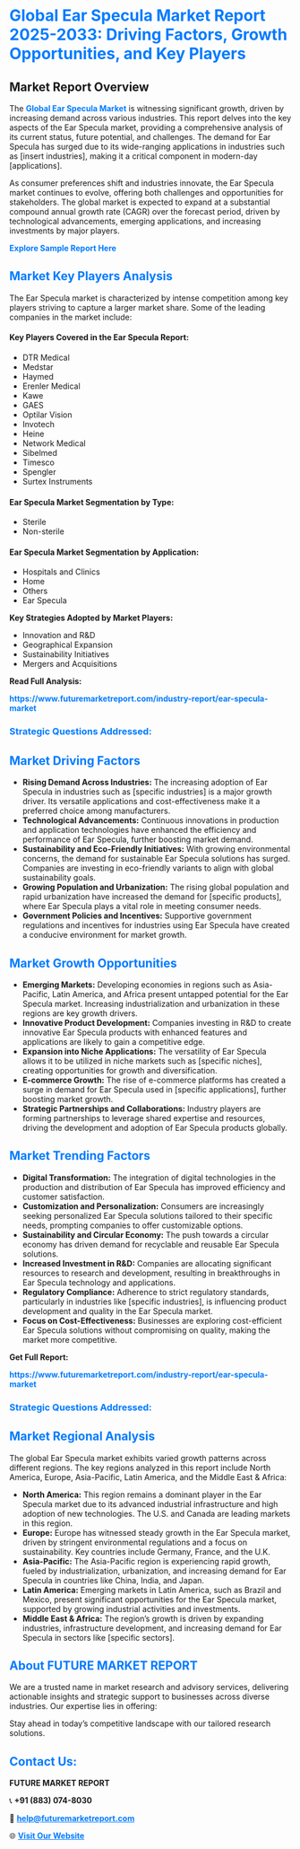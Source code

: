 <h1 style="color: #007BFF;">Global Ear Specula Market Report 2025-2033: Driving Factors, Growth Opportunities, and Key Players</h1>

<section id="overview">
<h2>Market Report Overview</h2>
<p>The <a href="https://www.futuremarketreport.com/industry-report/ear-specula-market" style="color: #007BFF; text-decoration: none;"><strong>Global Ear Specula Market</strong></a> is witnessing significant growth, driven by increasing demand across various industries. This report delves into the key aspects of the Ear Specula market, providing a comprehensive analysis of its current status, future potential, and challenges. The demand for Ear Specula has surged due to its wide-ranging applications in industries such as [insert industries], making it a critical component in modern-day [applications].</p>
<p>As consumer preferences shift and industries innovate, the Ear Specula market continues to evolve, offering both challenges and opportunities for stakeholders. The global market is expected to expand at a substantial compound annual growth rate (CAGR) over the forecast period, driven by technological advancements, emerging applications, and increasing investments by major players.</p>
</section>

<section id="overview">
<p><a href="https://www.futuremarketreport.com/request-sample/reportId=125183" style="color: #007BFF; text-decoration: none;"><strong>Explore Sample Report Here</strong></a></p>
</section>

<section id="key-players">
<h2 style="color: #007BFF;">Market Key Players Analysis</h2>
<p>The Ear Specula market is characterized by intense competition among key players striving to capture a larger market share. Some of the leading companies in the market include:</p>
<h4>Key Players Covered in the Ear Specula Report:</h4>
<ul><li>DTR Medical</li><li>Medstar</li><li>Haymed</li><li>Erenler Medical</li><li>Kawe</li><li>GAES</li><li>Optilar Vision</li><li>Invotech</li><li>Heine</li><li>Network Medical</li><li>Sibelmed</li><li>Timesco</li><li>Spengler</li><li>Surtex Instruments</li></ul>
<h4>Ear Specula Market Segmentation by Type:</h4>
<ul><li>Sterile</li><li>Non-sterile</li></ul>

<h4>Ear Specula Market Segmentation by Application:</h4>
<ul><li>Hospitals and Clinics</li><li>Home</li><li>Others</li><li>Ear Specula</li></ul>
<p><strong>Key Strategies Adopted by Market Players:</strong></p>
<ul>
<li>Innovation and R&D</li>
<li>Geographical Expansion</li>
<li>Sustainability Initiatives</li>
<li>Mergers and Acquisitions</li>
</ul>
</section>

<section>
<p><strong>Read Full Analysis: </strong></p><a href="https://www.futuremarketreport.com/industry-report/ear-specula-market" style="color: #007BFF; text-decoration: none;"><strong>https://www.futuremarketreport.com/industry-report/ear-specula-market</strong></a>
<h3 style="color: #007BFF;">Strategic Questions Addressed:</h3>
</section>

<section id="driving-factors">
<h2 style="color: #007BFF;">Market Driving Factors</h2>
<ul>
<li><strong>Rising Demand Across Industries:</strong> The increasing adoption of Ear Specula in industries such as [specific industries] is a major growth driver. Its versatile applications and cost-effectiveness make it a preferred choice among manufacturers.</li>
<li><strong>Technological Advancements:</strong> Continuous innovations in production and application technologies have enhanced the efficiency and performance of Ear Specula, further boosting market demand.</li>
<li><strong>Sustainability and Eco-Friendly Initiatives:</strong> With growing environmental concerns, the demand for sustainable Ear Specula solutions has surged. Companies are investing in eco-friendly variants to align with global sustainability goals.</li>
<li><strong>Growing Population and Urbanization:</strong> The rising global population and rapid urbanization have increased the demand for [specific products], where Ear Specula plays a vital role in meeting consumer needs.</li>
<li><strong>Government Policies and Incentives:</strong> Supportive government regulations and incentives for industries using Ear Specula have created a conducive environment for market growth.</li>
</ul>
</section>

<section id="growth-opportunities">
<h2 style="color: #007BFF;">Market Growth Opportunities</h2>
<ul>
<li><strong>Emerging Markets:</strong> Developing economies in regions such as Asia-Pacific, Latin America, and Africa present untapped potential for the Ear Specula market. Increasing industrialization and urbanization in these regions are key growth drivers.</li>
<li><strong>Innovative Product Development:</strong> Companies investing in R&D to create innovative Ear Specula products with enhanced features and applications are likely to gain a competitive edge.</li>
<li><strong>Expansion into Niche Applications:</strong> The versatility of Ear Specula allows it to be utilized in niche markets such as [specific niches], creating opportunities for growth and diversification.</li>
<li><strong>E-commerce Growth:</strong> The rise of e-commerce platforms has created a surge in demand for Ear Specula used in [specific applications], further boosting market growth.</li>
<li><strong>Strategic Partnerships and Collaborations:</strong> Industry players are forming partnerships to leverage shared expertise and resources, driving the development and adoption of Ear Specula products globally.</li>
</ul>
</section>

<section id="trending-factors">
<h2 style="color: #007BFF;">Market Trending Factors</h2>
<ul>
<li><strong>Digital Transformation:</strong> The integration of digital technologies in the production and distribution of Ear Specula has improved efficiency and customer satisfaction.</li>
<li><strong>Customization and Personalization:</strong> Consumers are increasingly seeking personalized Ear Specula solutions tailored to their specific needs, prompting companies to offer customizable options.</li>
<li><strong>Sustainability and Circular Economy:</strong> The push towards a circular economy has driven demand for recyclable and reusable Ear Specula solutions.</li>
<li><strong>Increased Investment in R&D:</strong> Companies are allocating significant resources to research and development, resulting in breakthroughs in Ear Specula technology and applications.</li>
<li><strong>Regulatory Compliance:</strong> Adherence to strict regulatory standards, particularly in industries like [specific industries], is influencing product development and quality in the Ear Specula market.</li>
<li><strong>Focus on Cost-Effectiveness:</strong> Businesses are exploring cost-efficient Ear Specula solutions without compromising on quality, making the market more competitive.</li>
</ul>
</section>

<section>
<p><strong>Get Full Report: </strong></p><a href="https://www.futuremarketreport.com/industry-report/ear-specula-market" style="color: #007BFF; text-decoration: none;"><strong>https://www.futuremarketreport.com/industry-report/ear-specula-market</strong></a>
<h3 style="color: #007BFF;">Strategic Questions Addressed:</h3>
</section>


<section id="regional-analysis">
<h2 style="color: #007BFF;">Market Regional Analysis</h2>
<p>The global Ear Specula market exhibits varied growth patterns across different regions. The key regions analyzed in this report include North America, Europe, Asia-Pacific, Latin America, and the Middle East & Africa:</p>
<ul>
<li><strong>North America:</strong> This region remains a dominant player in the Ear Specula market due to its advanced industrial infrastructure and high adoption of new technologies. The U.S. and Canada are leading markets in this region.</li>
<li><strong>Europe:</strong> Europe has witnessed steady growth in the Ear Specula market, driven by stringent environmental regulations and a focus on sustainability. Key countries include Germany, France, and the U.K.</li>
<li><strong>Asia-Pacific:</strong> The Asia-Pacific region is experiencing rapid growth, fueled by industrialization, urbanization, and increasing demand for Ear Specula in countries like China, India, and Japan.</li>
<li><strong>Latin America:</strong> Emerging markets in Latin America, such as Brazil and Mexico, present significant opportunities for the Ear Specula market, supported by growing industrial activities and investments.</li>
<li><strong>Middle East & Africa:</strong> The region’s growth is driven by expanding industries, infrastructure development, and increasing demand for Ear Specula in sectors like [specific sectors].</li>
</ul>
</section>

<footer>
<h2 style="color: #007BFF;">About FUTURE MARKET REPORT</h2>
<p>We are a trusted name in market research and advisory services, delivering actionable insights and strategic support to businesses across diverse industries. Our expertise lies in offering:</p>

<p>Stay ahead in today’s competitive landscape with our tailored research solutions.</p>

<h2 style="color: #007BFF;">Contact Us:</h2>
<p><strong>FUTURE MARKET REPORT</strong></p>
<p>📞 <strong>+91 (883) 074-8030</strong></p>
<p>📧 <strong><a href="mailto:help@futuremarketreport.com" style="color: #007BFF;">help@futuremarketreport.com</a></strong></p>
<p>🌐 <strong><a href="https://www.futuremarketreport.com/" style="color: #007BFF;">Visit Our Website</a></strong></p>
</footer>
